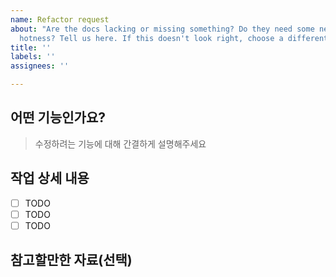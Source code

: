 ```yaml
---
name: Refactor request
about: "Are the docs lacking or missing something? Do they need some new \U0001F525
  hotness? Tell us here. If this doesn't look right, choose a different type."
title: ''
labels: ''
assignees: ''

---
```


## 어떤 기능인가요?

> 수정하려는 기능에 대해 간결하게 설명해주세요

## 작업 상세 내용

- [ ] TODO
- [ ] TODO
- [ ] TODO

## 참고할만한 자료(선택)
